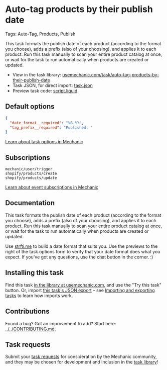 # Auto-tag products by their publish date

Tags: Auto-Tag, Products, Publish

This task formats the publish date of each product (according to the format you choose), adds a prefix (also of your choosing), and applies it to each product. Run this task manually to scan your entire product catalog at once, or wait for the task to run automatically when products are created or updated.

* View in the task library: [usemechanic.com/task/auto-tag-products-by-their-publish-date](https://usemechanic.com/task/auto-tag-products-by-their-publish-date)
* Task JSON, for direct import: [task.json](../../tasks/auto-tag-products-by-their-publish-date.json)
* Preview task code: [script.liquid](./script.liquid)

## Default options

```json
{
  "date_format__required": "%B %Y",
  "tag_prefix__required": "Published: "
}
```

[Learn about task options in Mechanic](https://docs.usemechanic.com/article/471-task-options)

## Subscriptions

```liquid
mechanic/user/trigger
shopify/products/create
shopify/products/update
```

[Learn about event subscriptions in Mechanic](https://docs.usemechanic.com/article/408-subscriptions)

## Documentation

This task formats the publish date of each product (according to the format you choose), adds a prefix (also of your choosing), and applies it to each product. Run this task manually to scan your entire product catalog at once, or wait for the task to run automatically when products are created or updated.

Use [strfti.me](http://www.strfti.me) to build a date format that suits you. Use the previews to the right of the task options form to verify that your date format does what you expect. If you've got any questions, use the chat button in the corner. :)

## Installing this task

Find this task [in the library at usemechanic.com](https://usemechanic.com/task/auto-tag-products-by-their-publish-date), and use the "Try this task" button. Or, import [this task's JSON export](../../tasks/auto-tag-products-by-their-publish-date.json) – see [Importing and exporting tasks](https://docs.usemechanic.com/article/505-importing-and-exporting-tasks) to learn how imports work.

## Contributions

Found a bug? Got an improvement to add? Start here: [../../CONTRIBUTING.md](../../CONTRIBUTING.md).

## Task requests

Submit your [task requests](https://mechanic.canny.io/task-requests) for consideration by the Mechanic community, and they may be chosen for development and inclusion in the [task library](https://tasks.mechanic.dev/)!
